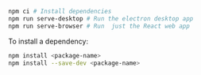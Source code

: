 ```sh
npm ci # Install dependencies
npm run serve-desktop # Run the electron desktop app
npm run serve-browser # Run  just the React web app
```

To install a dependency:

```sh
npm install <package-name>
npm install --save-dev <package-name>
```
